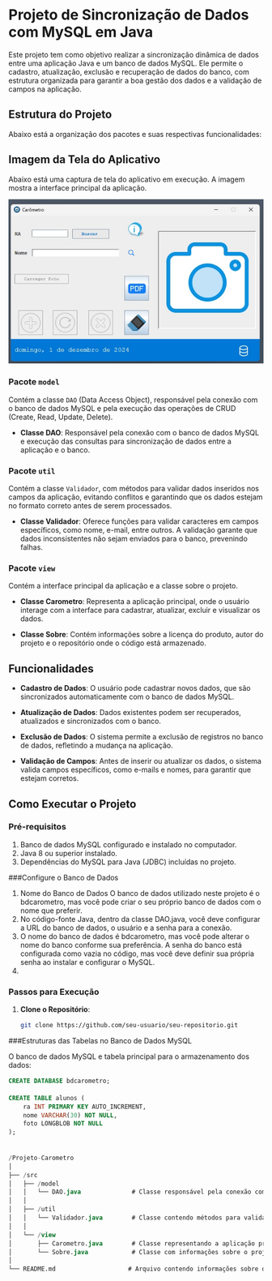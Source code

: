# Projeto de Sincronização de Dados com MySQL em Java

Este projeto tem como objetivo realizar a sincronização dinâmica de dados entre uma aplicação Java e um banco de dados MySQL. Ele permite o cadastro, atualização, exclusão e recuperação de dados do banco, com estrutura organizada para garantir a boa gestão dos dados e a validação de campos na aplicação.

## Estrutura do Projeto

Abaixo está a organização dos pacotes e suas respectivas funcionalidades:

## Imagem da Tela do Aplicativo

Abaixo está uma captura de tela do aplicativo em execução. A imagem mostra a interface principal da aplicação.

![Tela do Aplicativo](assets/tela-app.jpg)


### Pacote `model`
Contém a classe `DAO` (Data Access Object), responsável pela conexão com o banco de dados MySQL e pela execução das operações de CRUD (Create, Read, Update, Delete).

- **Classe DAO**: Responsável pela conexão com o banco de dados MySQL e execução das consultas para sincronização de dados entre a aplicação e o banco.

### Pacote `util`
Contém a classe `Validador`, com métodos para validar dados inseridos nos campos da aplicação, evitando conflitos e garantindo que os dados estejam no formato correto antes de serem processados.

- **Classe Validador**: Oferece funções para validar caracteres em campos específicos, como nome, e-mail, entre outros. A validação garante que dados inconsistentes não sejam enviados para o banco, prevenindo falhas.

### Pacote `view`
Contém a interface principal da aplicação e a classe sobre o projeto.

- **Classe Carometro**: Representa a aplicação principal, onde o usuário interage com a interface para cadastrar, atualizar, excluir e visualizar os dados.
  
- **Classe Sobre**: Contém informações sobre a licença do produto, autor do projeto e o repositório onde o código está armazenado.

## Funcionalidades

- **Cadastro de Dados**: O usuário pode cadastrar novos dados, que são sincronizados automaticamente com o banco de dados MySQL.
  
- **Atualização de Dados**: Dados existentes podem ser recuperados, atualizados e sincronizados com o banco.
  
- **Exclusão de Dados**: O sistema permite a exclusão de registros no banco de dados, refletindo a mudança na aplicação.

- **Validação de Campos**: Antes de inserir ou atualizar os dados, o sistema valida campos específicos, como e-mails e nomes, para garantir que estejam corretos.

## Como Executar o Projeto

### Pré-requisitos
1. Banco de dados MySQL configurado e instalado no computador.
2. Java 8 ou superior instalado.
3. Dependências do MySQL para Java (JDBC) incluídas no projeto.

###Configure o Banco de Dados
1. Nome do Banco de Dados O banco de dados utilizado neste projeto é o bdcarometro, mas você pode criar o seu próprio banco de dados com o nome que preferir.
2. No código-fonte Java, dentro da classe DAO.java, você deve configurar a URL do banco de dados, o usuário e a senha para a conexão.
3. O nome do banco de dados é bdcarometro, mas você pode alterar o nome do banco conforme sua preferência. A senha do banco está configurada como vazia no código, mas você deve definir sua própria senha ao instalar e configurar o MySQL.
4. 


### Passos para Execução

1. **Clone o Repositório**:
   ```bash
   git clone https://github.com/seu-usuario/seu-repositorio.git

###Estruturas das Tabelas no Banco de Dados MySQL

O banco de dados MySQL e tabela principal para o armazenamento dos dados:

```sql
CREATE DATABASE bdcarometro;

CREATE TABLE alunos (
    ra INT PRIMARY KEY AUTO_INCREMENT,
    nome VARCHAR(30) NOT NULL,
    foto LONGBLOB NOT NULL
);


/Projeto-Carometro
│
├── /src
│   ├── /model
│   │   └── DAO.java              # Classe responsável pela conexão com o banco de dados MySQL e execução de operações CRUD
│   │
│   ├── /util
│   │   └── Validador.java        # Classe contendo métodos para validação de campos específicos
│   │
│   └── /view
│       ├── Carometro.java        # Classe representando a aplicação principal, interface de interação com o usuário
│       └── Sobre.java            # Classe com informações sobre o projeto, autor e licença
│
└── README.md                    # Arquivo contendo informações sobre o projeto



